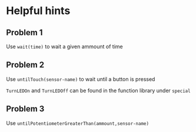 # Helpful hints

## Problem 1

Use `wait(time)` to wait a given ammount of time

## Problem 2

Use `untilTouch(sensor-name)` to wait until a button is pressed

`TurnLEDOn` and `TurnLEDOff` can be found in the function library under `special`

## Problem 3

Use `untilPotentiometerGreaterThan(ammount,sensor-name)`